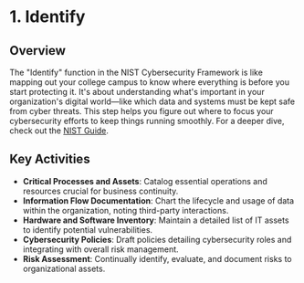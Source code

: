 # 1. Identify

## Overview

The "Identify" function in the NIST Cybersecurity Framework is like mapping out your college campus to know where everything is before you start protecting it. It's about understanding what's important in your organization's digital world—like which data and systems must be kept safe from cyber threats. This step helps you figure out where to focus your cybersecurity efforts to keep things running smoothly. For a deeper dive, check out the [NIST Guide](https://www.nist.gov/cyberframework/online-learning/five-functions).

## Key Activities

- **Critical Processes and Assets**: Catalog essential operations and resources crucial for business continuity.
- **Information Flow Documentation**: Chart the lifecycle and usage of data within the organization, noting third-party interactions.
- **Hardware and Software Inventory**: Maintain a detailed list of IT assets to identify potential vulnerabilities.
- **Cybersecurity Policies**: Draft policies detailing cybersecurity roles and integrating with overall risk management.
- **Risk Assessment**: Continually identify, evaluate, and document risks to organizational assets.


